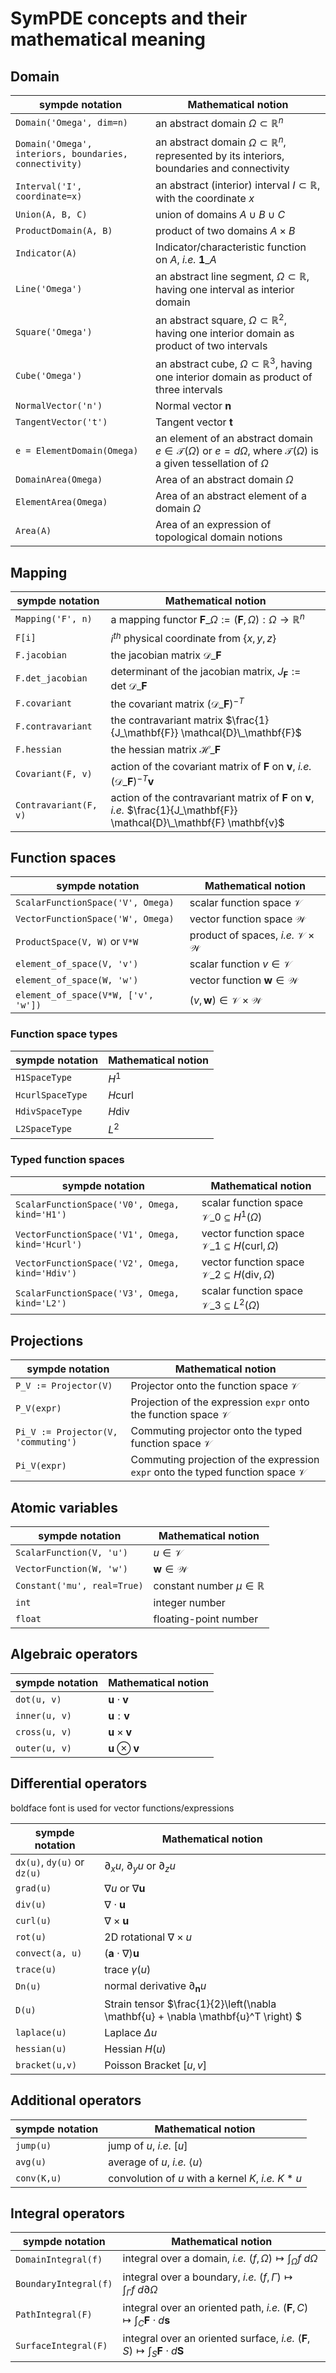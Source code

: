 # SymPDE concepts and their mathematical meaning


## Domain

sympde notation | Mathematical notion 
--- | ---
`Domain('Omega', dim=n)`  | an abstract domain $\Omega \subset \mathbb{R}^n$ 
`Domain('Omega', interiors, boundaries, connectivity)`  | an abstract domain $\Omega \subset \mathbb{R}^n$, represented by its interiors, boundaries and connectivity
`Interval('I', coordinate=x)`  | an abstract (interior) interval $I \subset \mathbb{R}$, with the coordinate $x$
`Union(A, B, C)`  | union of domains $A \cup B \cup C$
`ProductDomain(A, B)`  | product of two domains $A \times B$
`Indicator(A)`  | Indicator/characteristic function on $A$, *i.e.* $\mathbf{1}\_A$
`Line('Omega')`    | an abstract line segment, $\Omega \subset \mathbb{R}$, having one interval as interior domain
`Square('Omega')`  | an abstract square, $\Omega \subset \mathbb{R}^2$, having one interior domain as product of two intervals 
`Cube('Omega')`    | an abstract cube, $\Omega \subset \mathbb{R}^3$, having one interior domain as product of three intervals 
`NormalVector('n')` | Normal vector $\mathbf{n}$ 
`TangentVector('t')` | Tangent vector $\mathbf{t}$ 
`e = ElementDomain(Omega)` | an element of an abstract domain $e \in \mathcal{T}(\Omega)$ or $e = d\Omega$, where $\mathcal{T}(\Omega)$ is a given tessellation of $\Omega$ 
`DomainArea(Omega)` | Area of an abstract domain $\Omega$ 
`ElementArea(Omega)` | Area of an abstract element of a domain $\Omega$ 
`Area(A)` | Area of an expression of topological domain notions 

## Mapping

sympde notation | Mathematical notion 
--- | ---
`Mapping('F', n)` | a mapping functor $\mathbf{F}\_{\Omega} := \left( \mathbf{F}, \Omega \right): \Omega \rightarrow \mathbb{R}^n$
`F[i]`            | $i^{th}$ physical coordinate from $\{x,y,z\}$
`F.jacobian`      | the jacobian matrix $\mathcal{D}\_\mathbf{F}$
`F.det_jacobian`  | determinant of the jacobian matrix, $J_\mathbf{F}:= \mathrm{det} ~\mathcal{D}\_\mathbf{F}$
`F.covariant`     | the covariant matrix $\left( \mathcal{D}\_\mathbf{F} \right)^{-T}$
`F.contravariant` | the contravariant matrix $\frac{1}{J_\mathbf{F}} \mathcal{D}\_\mathbf{F}$ 
`F.hessian`       | the hessian matrix $\mathcal{H}\_\mathbf{F}$
`Covariant(F, v)` | action of the covariant matrix of $\mathbf{F}$ on $\mathbf{v}$, *i.e.* $\left( \mathcal{D}\_\mathbf{F} \right)^{-T} \mathbf{v}$
`Contravariant(F, v)` | action of the contravariant matrix of $\mathbf{F}$ on $\mathbf{v}$, *i.e.* $\frac{1}{J_\mathbf{F}} \mathcal{D}\_\mathbf{F} \mathbf{v}$

## Function spaces

sympde notation | Mathematical notion 
--- | ---
`ScalarFunctionSpace('V', Omega)`     | scalar function space $\mathcal{V}$
`VectorFunctionSpace('W', Omega)`     | vector function space $\mathbf{\mathcal{W}}$
`ProductSpace(V, W)` or `V*W`        | product of spaces, *i.e.* $\mathcal{V} \times \mathcal{W}$
`element_of_space(V, 'v')`          | scalar function $v \in \mathcal{V}$ 
`element_of_space(W, 'w')`          | vector function $\mathbf{w} \in \mathcal{W}$  
`element_of_space(V*W, ['v', 'w'])` | $\left(v,\mathbf{w}\right) \in \mathcal{V} \times \mathcal{W}$ 

### Function space types

sympde notation | Mathematical notion 
--- | ---
`H1SpaceType`    | $H^1$    
`HcurlSpaceType` | ${H}{\mbox{curl}}$ 
`HdivSpaceType`  | ${H}{\mbox{div}}$  
`L2SpaceType`    | $L^2$    

### Typed function spaces

sympde notation | Mathematical notion 
--- | ---
`ScalarFunctionSpace('V0', Omega, kind='H1')`    | scalar function space $\mathcal{V}\_0 \subseteq H^1(\Omega)$    
`VectorFunctionSpace('V1', Omega, kind='Hcurl')` | vector function space $\mathcal{V}\_1 \subseteq H(\mbox{curl}, \Omega)$ 
`VectorFunctionSpace('V2', Omega, kind='Hdiv') ` | vector function space $\mathcal{V}\_2 \subseteq H(\mbox{div}, \Omega)$  
`ScalarFunctionSpace('V3', Omega, kind='L2')`    | scalar function space $\mathcal{V}\_3 \subseteq L^2(\Omega)$    

## Projections

sympde notation | Mathematical notion 
--- | ---
`P_V := Projector(V)`                 | Projector onto the function space $\mathcal{V}$  
`P_V(expr)`                           | Projection of the expression `expr` onto the function space $\mathcal{V}$  
`Pi_V := Projector(V, 'commuting')`   | Commuting projector onto the typed function space $\mathcal{V}$  
`Pi_V(expr)`                          | Commuting projection of the expression `expr` onto the typed function space $\mathcal{V}$  

## Atomic variables

sympde notation | Mathematical notion 
--- | ---
`ScalarFunction(V, 'u')`    |  $u \in \mathcal{V}$
`VectorFunction(W, 'w')`    |  $\mathbf{w} \in \mathcal{W}$
`Constant('mu', real=True)` | constant number $\mu \in \mathbb{R}$ 
`int`                       | integer number 
`float`                     | floating-point number

## Algebraic operators 

sympde notation | Mathematical notion 
--- | ---
`dot(u, v)`    | $\mathbf{u} \cdot \mathbf{v}$   
`inner(u, v)`  | $\mathbf{u} : \mathbf{v}$       
`cross(u, v)`  | $\mathbf{u} \times \mathbf{v}$  
`outer(u, v)`  | $\mathbf{u} \otimes \mathbf{v}$  

## Differential operators 

boldface font is used for vector functions/expressions

sympde notation | Mathematical notion 
--- | ---
`dx(u)`, `dy(u)` or `dz(u)`   |  $\partial_x u$, $\partial_y u$ or $\partial_z u$                               
`grad(u)`                     |  $\nabla u$ or $\nabla \mathbf{u}$                                               
`div(u)`                      |  $\nabla \cdot \mathbf{u}$                                                         
`curl(u)`                     |  $\nabla \times \mathbf{u}$                                                        
`rot(u) `                     |  2D rotational $\nabla \times u$                                                   
`convect(a, u)`               |  $\left( \mathbf{a} \cdot \nabla \right) \mathbf{u}$                               
`trace(u)`                    |  trace $\gamma(u)$                                                                 
`Dn(u)`                       |  normal derivative $\partial_{\mathbf{n}} u$                                       
`D(u)`                        |  Strain tensor $\frac{1}{2}\left(\nabla \mathbf{u} + \nabla \mathbf{u}^T \right) $ 
`laplace(u)`                  |  Laplace $\Delta u$                                                                
`hessian(u)`                  |  Hessian $H(u)$                                                                    
`bracket(u,v)`                |  Poisson Bracket $[u,v]$                                                           
              
## Additional operators

sympde notation | Mathematical notion 
--- | ---
`jump(u)`      |  jump of $u$, *i.e.* $[u]$                            
`avg(u)`       |  average of $u$, *i.e.* $\langle u \rangle$           
`conv(K,u)`    |  convolution of $u$ with a kernel $K$, *i.e.* $K * u$ 

## Integral operators 

sympde notation | Mathematical notion 
--- | ---
`DomainIntegral(f)`   | integral over a domain, *i.e.* $(f, \Omega) \mapsto \int_{\Omega} f ~d\Omega$
`BoundaryIntegral(f)` | integral over a boundary, *i.e.* $(f, \Gamma) \mapsto \int_{\Gamma} f ~d\partial\Omega$
`PathIntegral(F)`     | integral over an oriented path, *i.e.* $(\mathbf{F}, C) \mapsto \int_{C} \mathbf{F} \cdot d\mathbf{s}$
`SurfaceIntegral(F)`  | integral over an oriented surface, *i.e.* $(\mathbf{F}, S) \mapsto \int_{S} \mathbf{F} \cdot d\mathbf{S}$
